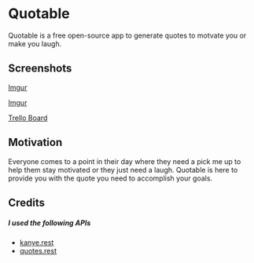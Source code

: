 # Quotable

Quotable is a free open-source app to generate quotes to motvate you or make you laugh.

## Screenshots

[Imgur](https://i.imgur.com/hSfTx5f.jpg)

[Imgur](https://i.imgur.com/fhpxEeu.jpg)

[Trello Board](https://trello.com/b/eZfDh2ES/quotable)

## Motivation

Everyone comes to a point in their day where they need a pick me up to help them stay motivated or they just need a laugh. Quotable is here to provide you with the quote you need to accomplish your goals.

## Credits

##### I used the following APIs
* [kanye.rest](https://kanye.rest/)
* [quotes.rest](https://quotes.rest/)

